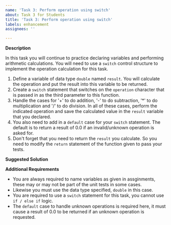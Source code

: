 ```yaml
---
name: 'Task 3: Perform operation using switch'
about: Task 3 for Students
title: 'Task 3: Perform operation using switch'
labels: enhancement
assignees: ''

---
```


**Description**

In this task you will continue to practice declaring variables and
performing arithmetic calculations.  You will need to use a `switch`
control structure to implement the operation calculation for this task.

1. Define a variable of data type `double` named `result`.  You will calculate
   the operation and put the result into this variable to be returned.
2. Create a `switch` statement that switches on the `operation` character
   that is passed in as the third parameter to this function.
3. Handle the cases for '+' to do addition, '-' to do subtraction,
   '*' to do multiplication and '/' to do division.
   In all of these cases, perform the indicated operation and save the calculated
   value in the `result` variable that you declared.
4. You also need to add in a `default` case for your `switch` statement.  The default
   is to return a result of 0.0 if an invalid/unknown operation is asked for.
5. Don't forget that you need to return the `result` you calculate.  So you need
   to modify the `return` statement of the function given to pass your tests.


**Suggested Solution**


**Additional Requirements**

- You are always required to name variables as given in assginments, these
  may or may not be part of the unit tests in some cases.
- Likewise you must use the data type specified, `double` in this case.
- You are required to use a `switch` statement for this task, you cannot
  use `if / else if` logic.
- The `default` case to handle unknown operations is required here, it must
  cause a result of 0.0 to be returned if an unknown operation
  is requested.

